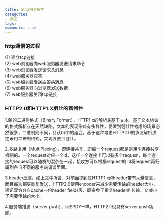 ```yaml
---
title: http相关特性
categories: 
- 协议
tags: 
comments: true
---
```


### http通信的过程

(1) 建立tcp链接  
(2) web浏览器向web服务器发送请求命令  
(3) web浏览器发送请求头消息  
(4) web服务器应答  
(5) web服务器发送应答头消息  
(6) web服务器向浏览器发送数据  
(7) web服务器关闭tcp链接  

### HTTP2.0和HTTP1.X相比的新特性

1.新的二进制格式（Binary Format），HTTP1.x的解析是基于文本。基于文本协议的格式解析存在天然缺陷，文本的表现形式有多样性，要做到健壮性考虑的场景必然很多，二进制则不同，只认0和1的组合。基于这种考虑HTTP2.0的协议解析决定采用二进制格式，实现方便且健壮。

2.多路复用（MultiPlexing），即连接共享，即每一个request都是是用作连接共享机制的。一个request对应一个id，这样一个连接上可以有多个request，每个连接的request可以随机的混杂在一起，接收方可以根据request的 id将request再归属到各自不同的服务端请求里面。

3.header压缩，如上文中所言，对前面提到过HTTP1.x的header带有大量信息，而且每次都要重复发送，HTTP2.0使用encoder来减少需要传输的header大小，通讯双方各自cache一份header fields表，既避免了重复header的传输，又减小了需要传输的大小。

4.服务端推送（server push），同SPDY一样，HTTP2.0也具有server push功能。


